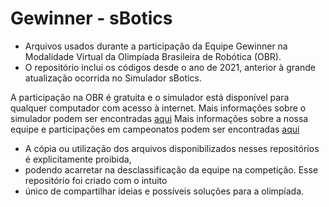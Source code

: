 # Gewinner - sBotics

- Arquivos usados durante a participação da Equipe Gewinner na Modalidade Virtual da Olimpíada Brasileira de Robótica (OBR).
- O repositório inclui os códigos desde o ano de 2021, anterior à grande atualização ocorrida no Simulador sBotics.

A participação na OBR é gratuita e o simulador está disponível para qualquer computador com acesso à internet.
Mais informações sobre o simulador podem ser encontradas [aqui](https://sbotics.net)
Mais informações sobre a nossa equipe e participações em campeonatos podem ser encontradas [aqui](https://lucasfischer.com.br/gewinner/index_new.html)

* A cópia ou utilização dos arquivos disponibilizados nesses repositórios é explicitamente proibida,
* podendo acarretar na desclassificação da equipe na competição. Esse repositório foi criado com o intuito
* único de compartilhar ideias e possíveis soluções para a olimpíada.
